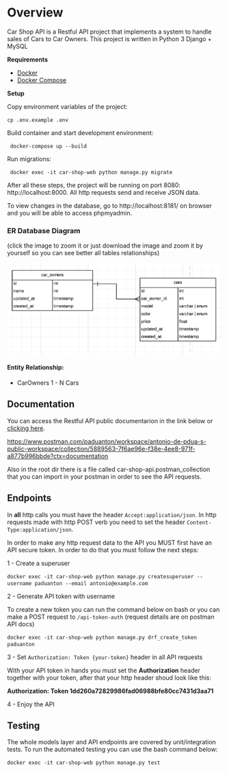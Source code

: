 # Overview

Car Shop API is a Restful API project that implements a system to handle sales of Cars to Car Owners. This project is written in Python 3 Django + MySQL


**Requirements**

* [Docker](https://www.docker.com/get-started)
* [Docker Compose](https://docs.docker.com/compose/install)
  
**Setup**

Copy environment variables of the project:
```
cp .env.example .env
```

Build container and start development environment:
```
 docker-compose up --build
```

Run migrations:
```
 docker exec -it car-shop-web python manage.py migrate
```

After all these steps, the project will be running on port 8080: http://localhost:8000. All http requests send and receive JSON data.

To view changes in the database, go to http://localhost:8181/ on browser and you will be able to access phpmyadmin.

### ER Database Diagram
(click the image to zoom it or just download the image and zoom it by yourself so you can see better all tables relationships)

![](https://raw.githubusercontent.com/paduanton/car-shop-api/main/docs/ER-diagram.png)


#### Entity Relationship:
- CarOwners 1 - N Cars

## Documentation

You can access the Restful API public documentarion in the link below or [clicking here](https://www.postman.com/paduanton/workspace/antonio-de-pdua-s-public-workspace/collection/5889563-7f6ae96e-f38e-4ee8-971f-a877b996bbde?ctx=documentation). 

https://www.postman.com/paduanton/workspace/antonio-de-pdua-s-public-workspace/collection/5889563-7f6ae96e-f38e-4ee8-971f-a877b996bbde?ctx=documentation

Also in the root dir there is a file called car-shop-api.postman_collection that you can import in your postman in order to see the API requests.

## Endpoints

In **all** http calls you must have the header `Accept:application/json`. In http requests made with http POST verb you need to set the header `Content-Type:application/json`.

In order to make any http request data to the API you MUST first have an API secure token. In order to do that you must follow the next steps:

1 - Create a superuser
 ```
docker exec -it car-shop-web python manage.py createsuperuser --username paduanton --email antonio@example.com
```

2 - Generate API token with username

To create a new token you can run the command below on bash or you can make a POST request to `/api-token-auth` (request details are on postman API docs)

```
docker exec -it car-shop-web python manage.py drf_create_token paduanton 
```

3 - Set `Authorization: Token {your-token}` header in all  API requests

With your API token in hands you must set the **Authorization** header together with your token, after that your http header shoud look like this:

**Authorization: Token 1dd260a72829986fad06988bfe80cc7431d3aa71**

4 - Enjoy the API

## Testing

The whole models layer and API endpoints are covered by unit/integration tests. To run the automated testing you can use the bash command below:

```
docker exec -it car-shop-web python manage.py test 
```




